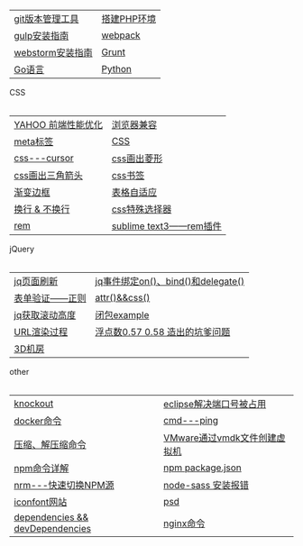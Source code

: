 <table>
  <tr>
    <td><a href="https://github.com/Narutocc/text-share/issues/1">git版本管理工具</a></td>
    <td><a href="https://github.com/Narutocc/text-share/issues/3">搭建PHP环境</a></td>
   </tr>
   <tr>
    <td><a href="https://github.com/Narutocc/text-share/issues/4">gulp安装指南</a></td>
    <td><a href="https://github.com/Narutocc/text-share/issues/8">webpack</a></td>
   </tr>
   <tr>
    <td><a href="https://github.com/Narutocc/text-share/issues/25">webstorm安装指南</a></td>
    <td><a href="https://github.com/Narutocc/text-share/issues/35">Grunt</a></td>
   </tr>
   <tr>
    <td><a href="https://github.com/Narutocc/text-share/issues/36">Go语言</a></td>
    <td><a href="https://github.com/Narutocc/text-share/issues/37">Python</a></td>
   </tr>
</table>
<div>CSS</div>
<table>
<tr>
     <td><a href="https://github.com/Narutocc/text-share/issues/5">YAHOO 前端性能优化</a></td>
    <td><a href="https://github.com/Narutocc/text-share/issues/6">浏览器兼容</a></td>
  </tr>
  <tr>
    <td><a href="https://github.com/Narutocc/text-share/issues/9">meta标签</a></td>
    <td><a href="https://github.com/Narutocc/text-share/issues/10">CSS</a></td>
  </tr>
  <tr>
    <td><a href="https://github.com/Narutocc/text-share/issues/15">css---cursor</a></td>
    <td><a href="https://github.com/Narutocc/text-share/issues/20">css画出菱形</a></td>
  </tr>
  <tr>
    <td><a href="https://github.com/Narutocc/text-share/issues/21">css画出三角箭头</a></td>
    <td><a href="https://github.com/Narutocc/text-share/issues/27">css书签</a></td>
  </tr>
  <tr>
    <td><a href="https://github.com/Narutocc/text-share/issues/30">渐变边框</a></td>
    <td><a href="https://github.com/Narutocc/text-share/issues/41">表格自适应</a></td>
  </tr>
  <tr>
    <td><a href="https://github.com/Narutocc/text-share/issues/42">换行 & 不换行</a></td>
    <td><a href="https://github.com/Narutocc/text-share/issues/43">css特殊选择器</a></td>
  </tr>
  <tr>
    <td><a href="https://github.com/Narutocc/text-share/issues/45">rem</a></td>
    <td><a href="https://github.com/Narutocc/text-share/issues/46">sublime text3——rem插件</a></td>
  </tr>
</table>
<div>jQuery</div>
<table>
  <tr>
    <td><a href="https://github.com/Narutocc/text-share/issues/12">jq页面刷新</a></td>
    <td><a href="https://github.com/Narutocc/text-share/issues/13">jq事件绑定on()、bind()和delegate()</a></td>
  </tr>
  <tr>
    <td><a href="https://github.com/Narutocc/text-share/issues/17">表单验证——正则</a></td>
    <td><a href="https://github.com/Narutocc/text-share/issues/18">attr()&&css()</a></td>
  </tr>
  <tr>
    <td><a href="https://github.com/Narutocc/text-share/issues/19">jq获取滚动高度</a></td>
    <td><a href="https://github.com/Narutocc/text-share/issues/28">闭包example</a></td>
  </tr>
  <tr>
    <td><a href="https://github.com/Narutocc/text-share/issues/29">URL渲染过程</a></td>
    <td><a href="https://github.com/Narutocc/text-share/issues/40">浮点数0.57 0.58 造出的坑爹问题</a></td>
  </tr>
  <tr>
    <td><a href="https://github.com/Narutocc/text-share/issues/47">3D机房</a></td>
  </tr>
</table>
<div>other</div>
<table>
  <tr>
    <td><a href="https://github.com/Narutocc/text-share/issues/14">knockout</a></td>
    <td><a href="https://github.com/Narutocc/text-share/issues/16">eclipse解决端口号被占用</a></td>
  </tr>
  <tr>
    <td><a href="https://github.com/Narutocc/text-share/issues/22">docker命令</a></td>
    <td><a href="https://github.com/Narutocc/text-share/issues/23">cmd---ping</a></td>
 </tr>
 <tr>
    <td><a href="https://github.com/Narutocc/text-share/issues/24">压缩、解压缩命令</a></td>
    <td><a href="https://github.com/Narutocc/text-share/issues/26">VMware通过vmdk文件创建虚拟机</a></td>
 </tr>
 <tr>
    <td><a href="https://github.com/Narutocc/text-share/issues/33">npm命令详解</a></td>
    <td><a href="https://github.com/Narutocc/text-share/issues/32">npm package.json</a></td>
 </tr>
 <tr>
    <td><a href="https://github.com/Narutocc/text-share/issues/31">nrm---快速切换NPM源</a></td>
    <td><a href="https://github.com/Narutocc/text-share/issues/34">node-sass 安装报错</a></td>
 </tr>
  <tr>
    <td><a href="https://github.com/Narutocc/text-share/issues/48">iconfont网站</a></td>
    <td><a href="https://github.com/Narutocc/text-share/issues/49">psd</a></td>
 </tr>
  <tr>
    <td><a href="https://github.com/Narutocc/text-share/issues/50">dependencies && devDependencies</a></td>
    <td><a href="https://github.com/Narutocc/text-share/issues/51">nginx命令</a></td>
 </tr>
</table>

